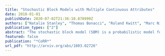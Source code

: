 ```yaml
---
title: "Stochastic Block Models with Multiple Continuous Attributes"
date: 2018-01-01
publishDate: 2020-07-02T21:36:10.878999Z
authors: ["Natalie Stanley", "Thomas Bonacci", "Roland Kwitt", "Marc Niethammer", "Peter J. Mucha"]
publication_types: ["2"]
abstract: "The stochastic block model (SBM) is a probabilistic model for community structure in networks. Typically, only the adjacency matrix is used to perform SBM parameter inference. In this paper, we consider circumstances in which nodes have an associated vector of continuous attributes that are also used to learn the node-to-community assignments and corresponding SBM parameters. Our model assumes that the attributes associated with the nodes in a network’s community can be described by a common multivariate Gaussian model. In this augmented, attributed SBM, the objective is to simultaneously learn the SBM connectivity probabilities with the multivariate Gaussian parameters describing each community. While there are recent examples in the literature that combine connectivity and attribute information to inform community detection, our model is the first augmented stochastic block model to handle multiple continuous attributes. This provides the flexibility in biological data to, for example, augment connectivity information with continuous measurements from multiple experimental modalities. Because the lack of labeled network data often makes community detection results difficult to validate, we highlight the usefulness of our model for two network prediction tasks: link prediction and collaborative filtering. As a result of fitting this attributed stochastic block model, one can predict the attribute vector or connectivity patterns for a new node in the event of the complementary source of information (connectivity or attributes, respectively). We also highlight two biological examples where the attributed stochastic block model provides satisfactory performance in the link prediction and collaborative filtering tasks."
featured: false
publication: "*CoRR*"
url_pdf: "http://arxiv.org/abs/1803.02726"
---
```


